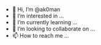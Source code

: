 - 👋 Hi, I’m @ak0man
- 👀 I’m interested in ...
- 🌱 I’m currently learning ...
- 💞️ I’m looking to collaborate on ...
- 📫 How to reach me ...

<!---
ak0man/ak0man is a ✨ special ✨ repository because its `README.md` (this file) appears on your GitHub profile.
You can click the Preview link to take a look at your changes.
--->
